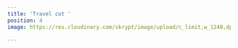 ```yaml
---
title: 'Travel cot '
position: 4
image: https://res.cloudinary.com/skrypt/image/upload/c_limit,w_1240,dpr_auto,f_auto/v1591745744/chrinas/IMG_6622_gqylnh.jpg

---
```

